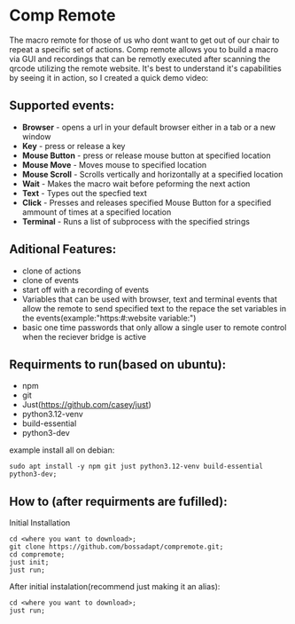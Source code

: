 # Comp Remote

The macro remote for those of us who dont want to get out of our chair to repeat a specific set of actions. Comp remote allows you to build a macro via GUI and recordings that can be remotly executed after scanning the qrcode utilizing the remote website. It's best to understand it's capabilities by seeing it in action, so I created a quick demo video:

## Supported events:

- **Browser** - opens a url in your default browser either in a tab or a new window
- **Key** - press or release a key
- **Mouse Button** - press or release mouse button at specified location
- **Mouse Move** - Moves mouse to specified location
- **Mouse Scroll** - Scrolls vertically and horizontally at a specified location
- **Wait** - Makes the macro wait before peforming the next action
- **Text** - Types out the specfied text
- **Click** - Presses and releases specified Mouse Button for a specified ammount of times at a specified location
- **Terminal** - Runs a list of subprocess with the specified strings

## Aditional Features:

- clone of actions
- clone of events
- start off with a recording of events
- Variables that can be used with browser, text and terminal events that allow the remote to send specified text to the repace the set variables in the events(example:"https:#:website variable:")
- basic one time passwords that only allow a single user to remote control when the reciever bridge is active

## Requirments to run(based on ubuntu):

- npm
- git
- Just(https://github.com/casey/just)
- python3.12-venv
- build-essential
- python3-dev

example install all on debian:

```
sudo apt install -y npm git just python3.12-venv build-essential python3-dev;
```

## How to (after requirments are fufilled):

Initial Installation

```
cd <where you want to download>;
git clone https://github.com/bossadapt/compremote.git;
cd compremote;
just init;
just run;
```

After initial instalation(recommend just making it an alias):

```
cd <where you want to download>;
just run;
```
